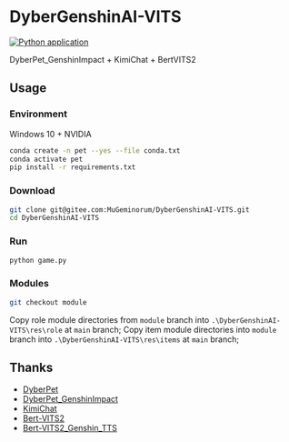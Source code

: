 # DyberGenshinAI-VITS
[![Python application](https://github.com/MuGeminorum/DyberGenshinAI-VITS/actions/workflows/python-app.yml/badge.svg?branch=main)](https://github.com/MuGeminorum/DyberGenshinAI-VITS/actions/workflows/python-app.yml)

DyberPet_GenshinImpact + KimiChat + BertVITS2

## Usage
### Environment
Windows 10 + NVIDIA
```bash
conda create -n pet --yes --file conda.txt
conda activate pet
pip install -r requirements.txt
```

### Download
```bash
git clone git@gitee.com:MuGeminorum/DyberGenshinAI-VITS.git
cd DyberGenshinAI-VITS
```

### Run
```bash
python game.py
```

### Modules
```bash
git checkout module
```
Copy role module directories from `module` branch into `.\DyberGenshinAI-VITS\res\role` at `main` branch;
Copy item module directories into `module` branch into `.\DyberGenshinAI-VITS\res\items` at `main` branch;

## Thanks
- [DyberPet](https://github.com/ChaozhongLiu/DyberPet)
- [DyberPet_GenshinImpact](https://github.com/ChaozhongLiu/DyberPet_GenshinImpact)
- [KimiChat](https://platform.moonshot.cn/docs/api-reference)
- [Bert-VITS2](https://github.com/fishaudio/Bert-VITS2)
- [Bert-VITS2_Genshin_TTS](https://www.modelscope.cn/studios/erythrocyte/Bert-VITS2_Genshin_TTS)